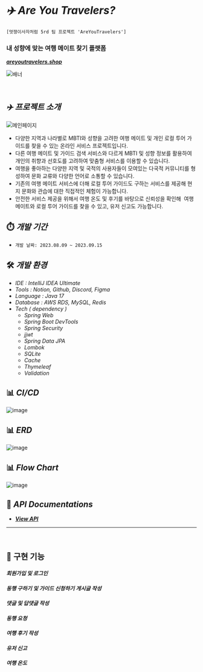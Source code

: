 # _✈️ Are You Travelers?_

`[멋쟁이사자처럼 5rd 팀 프로젝트 'AreYouTravelers']`

### 내 성향에 맞는 여행 메이트 찾기 플랫폼
[_**areyoutravelers.shop**_](https://areyoutravelers.shop/)

![배너](https://github.com/likelion-backend-5th/Final_Project_3team/assets/80811887/3a7ed9c0-900b-4dec-bd37-8ede048561fd)

<br>


## **_✈️ 프로젝트 소개_**
![메인페이지](https://github.com/likelion-backend-5th/Final_Project_3team/assets/80811887/a2964cd8-ebcb-4931-acb7-e382b05115fd)

- 다양한 지역과 나라별로 MBTI와 성향을 고려한 여행 메이트 및 개인 로컬 투어 가이드를 찾을 수 있는 온라인 서비스 프로젝트입니다.
- 다른 여행 메이트 및 가이드 검색 서비스와 다르게 MBTI 및 성향 정보를 활용하여 개인의 취향과 선호도를 고려하여 맞춤형 서비스를 이용할 수 있습니다.
- 여행을 좋아하는 다양한 지역 및 국적의 사용자들이 모여있는 다국적 커뮤니티를 형성하여 문화 교류와 다양한 언어로 소통할 수 있습니다.
- 기존의 여행 메이트 서비스에 더해 로컬 투어 가이드도 구하는 서비스를 제공해 현지 문화와 관습에 대한 직접적인 체험이 가능합니다.
- 안전한 서비스 제공을 위해서 여행 온도 및 후기를 바탕으로 신뢰성을 확인해  여행 메이트와 로컬 투어 가이드를 찾을 수 있고, 유저 신고도 가능합니다.


## ⏱️ _개발 기간_

- `개발 날짜: 2023.08.09 ~ 2023.09.15`

## 🛠️ _개발 환경_

- _IDE : IntelliJ IDEA Ultimate_
- _Tools : Notion, Github, Discord, Figma_
- _Language : Java 17_
- _Database : AWS RDS, MySQL, Redis_
- _Tech ( dependency )_
    - _Spring Web_
    - _Spring Boot DevTools_
    - _Spring Security_
    - _jjwt_
    - _Spring Data JPA_
    - _Lombok_
    - _SQLite_
    - _Cache_
    - _Thymeleaf_
    - _Validation_


## 📊 _CI/CD_
![image](https://github.com/AreYouTravelers/backend/assets/52392720/f064c417-b6d1-4cc1-bda2-05cfe79aaa33)


## 📊 _ERD_
![image](https://github.com/AreYouTravelers/backend/assets/52392720/0f7521c3-2708-43f2-a2ec-fa64ab09d9a1)

## 📊 _Flow Chart_
![image](https://github.com/AreYouTravelers/backend/assets/52392720/eb647137-d1a3-417f-bcba-d930b911e8cf)


## 📮 _API Documentations_

- [_**View API**_](https://www.notion.so/Back-end-5dedc3f98af14eb89275f06b9176aa9d?pvs=4)

---  
<br>

## 🔄 구현 기능

#### **_회원가입 및 로그인_**


#### **_동행 구하기 및 가이드 신청하기 게시글 작성_**


#### **_댓글 및 답댓글 작성_**


#### **_동행 요청_**


#### **_여행 후기 작성_**


#### **_유저 신고_**


#### **_여행 온도_**
